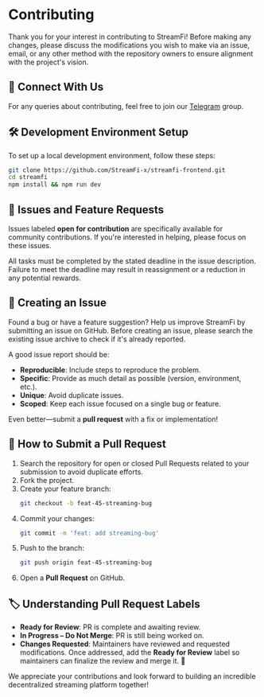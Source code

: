 # Contributing

Thank you for your interest in contributing to StreamFi! Before making any changes, please discuss the modifications you wish to make via an issue, email, or any other method with the repository owners to ensure alignment with the project's vision.

## 💬 Connect With Us

For any queries about contributing, feel free to join our [Telegram](https://t.me/+slCXibBFWF05NDQ0) group.

## 🛠 Development Environment Setup

To set up a local development environment, follow these steps:

```bash
git clone https://github.com/StreamFi-x/streamfi-frontend.git
cd streamfi
npm install && npm run dev
```

## 🚀 Issues and Feature Requests

Issues labeled **open for contribution** are specifically available for community contributions. If you're interested in helping, please focus on these issues.

All tasks must be completed by the stated deadline in the issue description. Failure to meet the deadline may result in reassignment or a reduction in any potential rewards.

## 📌 Creating an Issue

Found a bug or have a feature suggestion? Help us improve StreamFi by submitting an issue on GitHub. Before creating an issue, please search the existing issue archive to check if it's already reported.

A good issue report should be:
- **Reproducible**: Include steps to reproduce the problem.
- **Specific**: Provide as much detail as possible (version, environment, etc.).
- **Unique**: Avoid duplicate issues.
- **Scoped**: Keep each issue focused on a single bug or feature.

Even better—submit a **pull request** with a fix or implementation!

## 🔀 How to Submit a Pull Request

1. Search the repository for open or closed Pull Requests related to your submission to avoid duplicate efforts.
2. Fork the project.
3. Create your feature branch:
   ```bash
   git checkout -b feat-45-streaming-bug
   ```
4. Commit your changes:
   ```bash
   git commit -m 'feat: add streaming-bug'
   ```
5. Push to the branch:
   ```bash
   git push origin feat-45-streaming-bug
   ```
6. Open a **Pull Request** on GitHub.

## 🏷 Understanding Pull Request Labels

- **Ready for Review**: PR is complete and awaiting review.
- **In Progress – Do Not Merge**: PR is still being worked on.
- **Changes Requested**: Maintainers have reviewed and requested modifications. Once addressed, add the **Ready for Review** label so maintainers can finalize the review and merge it. 🎉

We appreciate your contributions and look forward to building an incredible decentralized streaming platform together!

